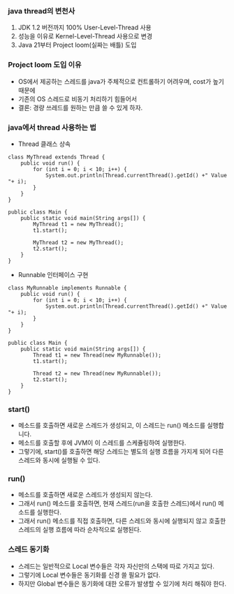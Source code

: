 ### java thread의 변천사
1. JDK 1.2 버전까지 100% User-Level-Thread 사용
2. 성능을 이유로 Kernel-Level-Thread 사용으로 변경
3. Java 21부터 Project loom(실짜는 배틀) 도입

### Project loom 도입 이유
- OS에서 제공하는 스레드를 java가 주체적으로 컨트롤하기 어려우며, cost가 높기 때문에
- 기존의 OS 스레드로 비동기 처리하기 힘들어서
- 결론: 경량 쓰레드를 원하는 만큼 쓸 수 있게 하자.

### java에서 thread 사용하는 법
- Thread 클래스 상속
```
class MyThread extends Thread {
    public void run() {
        for (int i = 0; i < 10; i++) {
            System.out.println(Thread.currentThread().getId() +" Value "+ i);
        }
    }
}

public class Main {
    public static void main(String args[]) {
        MyThread t1 = new MyThread();
        t1.start();
        
        MyThread t2 = new MyThread();
        t2.start();
    }
}

```
- Runnable 인터페이스 구현
```
class MyRunnable implements Runnable {
    public void run() {
        for (int i = 0; i < 10; i++) {
            System.out.println(Thread.currentThread().getId() +" Value "+ i);
        }
    }
}

public class Main {
    public static void main(String args[]) {
        Thread t1 = new Thread(new MyRunnable());
        t1.start();

        Thread t2 = new Thread(new MyRunnable());
        t2.start();
    }
}
```

### start()
- 메소드를 호출하면 새로운 스레드가 생성되고, 이 스레드는 run() 메소드를 실행합니다.
- 메소드를 호출할 후에 JVM이 이 스레드를 스케쥴링하여 실행한다.
- 그렇기에, start()를 호출하면 해당 스레드는 별도의 실행 흐름을 가지게 되어 다른 스레드와 동시에 실행될 수 있다.

### run()
- 메소드를 호출하면 새로운 스레드가 생성되지 않는다.
- 그래서 run() 메소드를 호출하면, 현재 스레드(run을 호출한 스레드)에서 run() 메소드를 실행한다.
- 그래서 run() 메소드를 직접 호출하면, 다른 스레드와 동시에 실행되지 않고 호출한 스레드의 실행 흐름에 따라 순차적으로 실행된다.

### 스레드 동기화
- 스레드는 일반적으로 Local 변수들은 각자 자신만의 스택에 따로 가지고 있다.
- 그렇기에 Local 변수들은 동기화를 신경 쓸 필요가 없다.
- 하지만 Global 변수들은 동기화에 대한 오류가 발생할 수 있기에 처리 해줘야 한다. 
